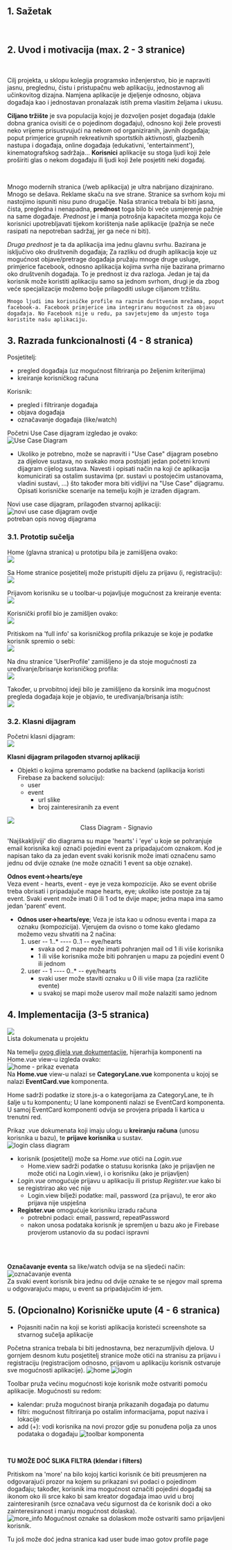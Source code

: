 <!--
ne bi bilo lose napravit neki ljepi cover page
znas,
kako dokumenti inace imaju
 -->

## 1. Sažetak

<!-- - (max.	1	stranica) -->
<br>

<div style="page-break-after:always;"></div>

## 2. Uvod i motivacija (max. 2 - 3 stranice)

<!-- - Dati kratki opis aplikacije koju razrađujemo (ciljano tržište, korisnici, te glavne prednosti koje će se
  ostvariti uvođenjem takve aplikacije u odnosu na dostupna rješenja).
- Potrebno je razložiti ciljano tržište aplikacije, opisati postojeća i konkurentska rješenja te priložiti
  SWOT analizu. Ukoliko nema konkurentskih rješanja, nego se radi o inovaciji, opisati kako se odvijao
  dosadašnji proces (npr. ručno, kroz excel dokumente, papirologiju, ...). Kroz SWOT analizu istaknuti
  bitne prednosti uvođenja takvog rješenja. Navesti koje su sve predispozicije potrebne za uvođenje
  aplikacije, ukoliko je to potrebno (npr. neka organizacija s kojom komuniciramo treba ostvariti web
  servis za pristup podacima i slično). Navesti tko sve ima koristi od uvođenja takve aplikacije, što ne
  moraju nužni biti samo krajnji korisnici, nego i neke organizacije iza toga ili s kojima se komunicira. -->

<br>

Cilj projekta, u sklopu kolegija programsko inženjerstvo, bio je napraviti jasnu, preglednu, čistu i pristupačnu web aplikaciju, jednostavnog ali učinkovitog dizajna. Namjena aplikacije je djeljenje odnosno, objava događaja kao i jednostavan pronalazak istih prema vlasitim željama i ukusu.

**Ciljano tržište** je sva populacija kojoj je dozvoljen posjet događaja (dakle dobna granica ovisiti će o pojedinom događaju), odnosno koji žele provesti neko vrijeme prisustvujući na nekom od organiziranih, javnih događaja; poput primjerice grupnih rekreativnih sportstkih aktivnosti, glazbenih nastupa i događaja, online događaja (edukativni, 'entertainment'), kinematografskog sadržaja... **Korisnici** aplikacije su stoga ljudi koji žele proširiti glas o nekom događaju ili ljudi koji žele posjetiti neki događaj.

<br>

Mnogo modernih stranica (/web aplikacija) je ultra nabrijano dizajnirano. Mnogo se dešava. Reklame skaču na sve strane. Stranice sa svrhom koju mi nastojimo ispuniti nisu puno drugačije. Naša stranica trebala bi biti jasna, čista, pregledna i nenapadna, **prednost** toga bilo bi veće usmjerenje pažnje na same događaje. _Prednost_ je i manja potrošnja kapaciteta mozga koju će korisnici upotrebljavati tijekom korištenja naše aplikacije (pažnja se neče rasipati na nepotreban sadržaj, jer ga neće ni biti).

_Druga prednost_ je ta da aplikacija ima jednu glavnu svrhu. Bazirana je isključivo oko društvenih događaja; Za razliku od drugih aplikacija koje uz mogućnost objave/pretrage događaja pružaju mnoge druge usluge, primjerice facebook, odnosno aplikacija kojima svrha nije bazirana primarno oko društvenih događaja. To je prednost iz dva razloga. Jedan je taj da korisnik može koristiti aplikaciju samo sa jednom svrhom, drugi je da zbog veće specjalizacije možemo bolje prilagoditi usluge ciljanom tržištu.

    Mnogo ljudi ima korisničke profile na raznim durštvenim mrežama, poput facebook-a. Facebook primjerice ima integriranu mogućnost za objavu događaja. No Facebook nije u redu, pa savjetujemo da umjesto toga koristite našu aplikaciju.

<div style="page-break-after:always;"></div>

## 3. Razrada funkcionalnosti (4 - 8 stranica)

<!-- - Opisati i grupirati funkcionalnosti po skupinama korisnika (pr. administrator, menadžer, korisnik
  smartphone-a, ...). Priložiti "Use Case" dijagram cijelog sustava. Ukoliko je potrebno, može se
  napraviti i "Use Case" dijagram posebno za dijelove sustava, no svakako mora postojati jedan početni
  krovni dijagram cijelog sustava. Navesti i opisati način na koji će aplikacija komunicirati sa ostalim
  sustavima (pr. sustavi u postojećim ustanovama, vladini sustavi, ...) što također mora biti vidljivi na
  "Use Case" dijagramu. Opisati korisničke scenarije na temelju kojih je
  izrađen dijagram. -->

<!-- <br> -->
Posjetitelj:
  - pregled događaja (uz mogućnost filtriranja po željenim kriterijima)
  - kreiranje korisničkog računa

Korisnik:
  - pregled i filtriranje događaja
  - objava događaja
  - označavanje događaja (like/watch)

Početni Use Case dijagram izgledao je ovako:   
![Use Case Diagram](dijagrami/Use_Case_Diagram_prvi.png)

<div style="page-break-after:always;"></div>

- Ukoliko je potrebno, može se
  napraviti i "Use Case" dijagram posebno za dijelove sustava, no svakako mora postojati jedan početni
  krovni dijagram cijelog sustava. Navesti i opisati način na koji će aplikacija komunicirati sa ostalim
  sustavima (pr. sustavi u postojećim ustanovama, vladini sustavi, ...) što također mora biti vidljivi na
  "Use Case" dijagramu. Opisati korisničke scenarije na temelju kojih je
  izrađen dijagram.

Novi use case dijagram, prilagođen stvarnoj aplikaciji:   
![novi use case dijagram ovdje]()   
potreban opis novog dijagrama


<div style="page-break-after:always;"></div>

### 3.1. Prototip sučelja

<!-- - Ako želite, priložiti i kako je izgledao prototip sučelja za aplikaciju. To može biti u obliku nekoliko
  "ekrana": prijava, početni izbornik (ako ima), podešavanje opcija (ako treba) te svakako ekrane za
  kompliciranije procese. -->

Home (glavna stranica) u prototipu bila je zamišljena ovako:   
![](prototip/prototip_home.png)

Sa Home stranice posjetitelj može pristupiti dijelu za prijavu (i, registraciju):    
![](prototip/prototip_login.png)

Prijavom korisniku se u toolbar-u pojavljuje mogućnost za kreiranje eventa:    
![](prototip/home_prijavljen.png)

Korisnički profil bio je zamišljen ovako:    
![](prototip/user_profile.png)

Pritiskom na 'full info' sa korisničkog profila prikazuje se koje je podatke korisnik spremio o sebi:    
![](prototip/user_full_info.png)

Na dnu stranice 'UserProfile' zamišljeno je da stoje mogućnosti za uređivanje/brisanje korisničkog profila:    
![](prototip/user_settings.png)

Također, u prvobitnoj ideji bilo je zamišljeno da korsinik ima mogućnost pregleda događaja koje je objavio, te uređivanja/brisanja istih:    
![](prototip/edit_event_info.png)

<div style="page-break-after:always;"></div>

### 3.2. Klasni dijagram


Početni klasni dijagram:   
![](dijagrami/UML_Class_Diagram_prvi.png)

<div style="page-break-after:always;"></div>

**Klasni dijagram prilagođen stvarnoj aplikaciji**

<!-- - Sastaviti klasni dijagram (eng. Class diagram) za objekte iz domene aplikacije koji se spremaju na
  bazu/backend (Korisnik, Račun, Artikl …) te pojasniti po potrebi ključne dijelove dijagrama (npr. zbog čega se negdje koristi agregacija, kompozicija, nasljeđivanje) ako to nije intuitivno jasno. -->

- Objekti o kojima spremamo podatke na backend (aplikacija koristi Firebase za backend soluciju):
  - user
  - event
    - url slike
    - broj zainteresiranih za event
<!-- ![](dijagrami/New_UML_Class_Diagram.png) -->
<div style="display:flex; flex-direction:column; text-align:center;">
  <img src="dijagrami/New_UML_Class_Diagram.png">
  <figcaption>Class Diagram - Signavio</figcaption>
</div>

'Najškakljiviji' dio diagrama su mape 'hearts' i 'eye' u koje se pohranjuje email korisnika koji označi pojedini event za pripadajućom oznakom. Kod je napisan tako da za jedan event svaki korisnik može imati označenu samo jednu od dvije oznake (ne može označiti 1 event sa obje oznake).

**Odnos event->hearts/eye**   
Veza event - hearts, event - eye je veza kompozicije. Ako se event obriše treba obrisati i pripadajuče mape hearts, eye; ukoliko iste postoje za taj event. Svaki event može imati 0 ili 1 od te dvije mape; jedna mapa ima samo jedan 'parent' event.

<div style="page-break-after:always;"></div>

- **Odnos user->hearts/eye**; Veza je ista kao u odnosu eventa i mapa za oznaku (kompozicija). Vjerujem da ovisno o tome kako gledamo možemo vezu shvatiti na 2 načina:
  1. user -- 1..* ---- 0..1 -- eye/hearts
     - svaka od 2 mape može imati pohranjen mail od 1 ili više korisnika
     - 1 ili više korisnika može biti pohranjen u mapu za pojedini event 0 ili jednom
  2. user -- 1 ---- 0..* -- eye/hearts
     -  svaki user može staviti oznaku u 0 ili više mapa (za različite evente)
     - u svakoj se mapi može userov mail može nalaziti samo jednom 

<!-- <br>

**KARLO - stavi tu malo ljepsi iz lucid charta**
<div style="display:flex; flex-direction:column; text-align:center;">
  <img src="dijagrami/New_UML_Class_Diagram.png">
  <figcaption>Class Diagram - Lucid Chart</figcaption>
</div> -->

<div style="page-break-after:always;"></div>


## 4. Implementacija (3-5 stranica)

<!-- - Dokumentirati koristeći klasne dijagrame na koji način su riješene ključne funkcionalnosti u
  aplikaciji (npr. Izrada računa, …) gdje je vidljivo koje se Vue komponente koriste
  (views/components), te na koji način su povezane. Vue komponentu prikazati kao jednu klasu i
  njezine „data“ kao atribute. -->

<div style="display:flex;">
  <div style="">
    <img src="4/popis_fajlova.png">
    <figcaption>Lista dokumenata u projektu</figcaption>
  </div>
</div>

Na temelju [ovog dijela vue dokumentacije](https://vuejs.org/v2/guide/components.html#Organizing-Components), hijerarhija komponenti na Home.vue view-u izgleda ovako:      
![home - prikaz evenata](4/home_prikaz_evenata.png)    
Na **Home.vue** view-u nalazi se **CategoryLane.vue** komponenta u kojoj se nalazi **EventCard.vue** komponenta.

Home sadrži podatke iz store.js-a o kategorijama za CategoryLane, te ih šalje u tu komponentu; U lane komponenti nalazi se EventCard komponenta. U samoj EventCard komponenti odvija se provjera pripada li kartica u trenutni red.

<div style="page-break-after:always;"></div>

Prikaz .vue dokumenata koji imaju ulogu u **kreiranju računa** (unosu korisnika u bazu), te **prijave korisnika** u sustav.   
![login class diagram](4/login_class_diagram.png)


- korisnik (posjetitelj) može sa *Home.vue* otići na *Login.vue*
  - Home.view sadrži podatke o statusu korisnka (ako je prijavljen ne može otići na Login.view), i o korisniku (ako je prijavljen)
- *Login.vue* omogućuje prijavu u aplikaciju ili pristup *Register.vue* kako bi se registrirao ako već nije
  - Login.view bilježi podatke: mail, password (za prijavu), te eror ako prijava nije uspješna
- **Register.vue** omogućuje korisniku izradu računa
  - potrebni podaci: email, passwrd, repeatPassword
  - nakon unosa podataka korisnik je spremljen u bazu ako je Firebase provjerom ustanovio da su podaci ispravni

<br><br>

**Označavanje eventa** sa like/watch odvija se na sljedeći način:    
![označavanje eventa](4/oznacavanje_eventa.png)   
Za svaki event korisnik bira jednu od dvije oznake te se njegov mail sprema u odgovarajuću mapu, u event sa pripadajućim id-jem.


<div style="page-break-after:always;"></div>

## 5. (Opcionalno) Korisničke upute (4 - 6 stranica)

- Pojasniti način na koji se koristi aplikacija koristeći screenshote sa stvarnog sučelja aplikacije

Početna stranica trebala bi biti jednostavna, bez nerazumljivih djelova. U gornjem desnom kutu posjetitelj stranice može otići na stranisu za prijavu i registraciju (registracijom odnosno, prijavom u aplikaciju korisnik ostvaruje sve mogućnosti aplikacije).
![home](5_upute/home_loggedout.png)
![login](5_upute/login.png)


Toolbar pruža većinu mogućnosti koje korisnik može ostvariti pomoću aplikacije. Mogućnosti su redom:

- kalendar: pruža mogućnost biranja prikazanih događaja po datumu
- filtri: mogućnost filtriranja po ostalim informacijama, poput naziva i lokacije
- add (+): vodi korisnika na novi prozor gdje su ponuđena polja za unos podataka o događaju
  ![toolbar komponenta](5_upute/toolbar.png)


<br>

**TU MOŽE DOĆ SLIKA FILTRA (klendar i filters)**

<div style="page-break-after:always;"></div>


Pritiskom na 'more' na bilo kojoj kartici korisnik će biti preusmjeren na odgovarajući prozor na kojem su prikazani svi podaci o pojedinom događaju; također, korisnik ima mogućnost označiti pojedini događaj sa ikonom oko ili srce kako bi sam kreator događaja imao uvid u broj zainteresiranih (srce označava veću sigurnost da će korisnik doći a oko zainteresiranost i manju mogućnost dolaska).  
![more_info](5_upute/more_info.png)
Mogućnost oznake sa dolaskom može ostvariti samo prijavljeni korisnik.

<div style="page-break-after:always;"></div>

Tu još može doć jedna stranica kad user bude imao gotov profile page
